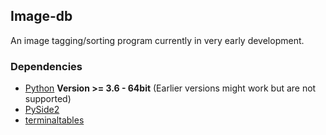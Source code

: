 ## Image-db
An image tagging/sorting program currently in very early development.


### Dependencies
- [Python](https://www.python.org/) **Version >= 3.6 - 64bit** (Earlier versions might work but are not supported)
- [PySide2](https://wiki.qt.io/Qt_for_Python)
- [terminaltables](https://github.com/Robpol86/terminaltables)
